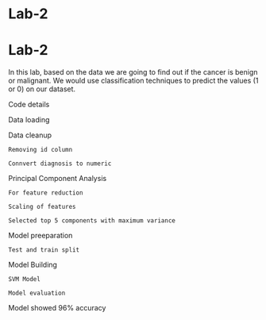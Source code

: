 # Lab-2

# Lab-2

In this lab, based on the data we are going to find out if the cancer is benign or malignant. We would use classification techniques to predict the values (1 or 0) on our dataset.

Code details

Data loading

Data cleanup

	Removing id column
	
	Connvert diagnosis to numeric
  
Principal Component Analysis

	For feature reduction

	Scaling of features

	Selected top 5 components with maximum variance

Model preeparation

	Test and train split

Model Building

	SVM Model

	Model evaluation

Model showed 96% accuracy
